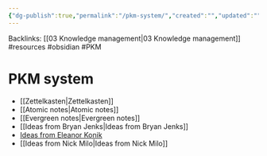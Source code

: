 ```yaml
---
{"dg-publish":true,"permalink":"/pkm-system/","created":"","updated":""}
---
```



Backlinks: [[03 Knowledge management\|03 Knowledge management]]
#resources #obsidian #PKM 

# PKM system

- [[Zettelkasten\|Zettelkasten]]
- [[Atomic notes\|Atomic notes]]
- [[Evergreen notes\|Evergreen notes]]
- [[Ideas from Bryan Jenks\|Ideas from Bryan Jenks]]
- [Ideas from Eleanor Konik](https://www.eleanorkonik.com/)
- [[Ideas from Nick Milo\|Ideas from Nick Milo]]